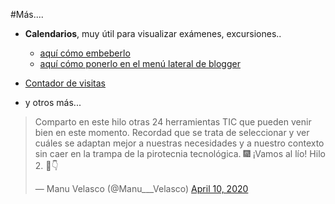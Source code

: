 #Más....

* **Calendarios**, muy útil para visualizar exámenes, excursiones..
  * [aquí cómo embeberlo ](https://catedu.github.io/aprendizaje-colaborativo-con-blog/como_se_crea_y_embebe_un_calendario.html)
  * [aquí cómo ponerlo en el menú lateral de blogger](https://catedu.github.io/aprendizaje-colaborativo-con-blog/como_embeberlo_en_un_men_lateral_blogger.html)

* [Contador de visitas](https://www.cecideviaje.com/estadisticas-seguimiento-blog/)

- y otros más...

<blockquote class="twitter-tweet"><p lang="es" dir="ltr">Comparto en este hilo otras 24 herramientas TIC que pueden venir bien en este momento. Recordad que se trata de seleccionar y ver cuáles se adaptan mejor a nuestras necesidades y a nuestro contexto sin caer en la trampa de la pirotecnia tecnológica. 🎆 ¡Vamos al lío! Hilo 2. 🧵👇</p>&mdash; Manu Velasco (@Manu___Velasco) <a href="https://twitter.com/Manu___Velasco/status/1248508305519128576?ref_src=twsrc%5Etfw">April 10, 2020</a></blockquote> <script async src="https://platform.twitter.com/widgets.js" charset="utf-8"></script>
